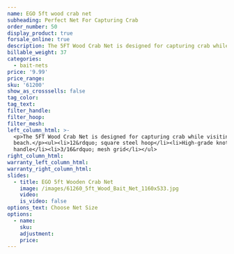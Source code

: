 ```yaml
---
name: EGO 5ft wood crab net
subheading: Perfect Net For Capturing Crab
order_number: 50
display_product: true
forsale_online: true
description: The 5FT Wood Crab Net is designed for capturing crab while visiting the beach.
billable_weight: 37
categories:
  - bait-nets
price: '9.99'
price_range:
sku: '61200'
show_as_crosssells: false
tag_color:
tag_text:
filter_handle:
filter_hoop:
filter_mesh:
left_column_html: >-
  <p>The 5FT Wood Crab Net is designed for capturing crab while visiting the
  beach.</p><ul><li>12&rdquo; square steel hoop</li><li>High-grade knotless pine
  handle</li><li>3/16&rdquo; mesh grid</li></ul>
right_column_html:
warranty_left_column_html:
warranty_right_column_html:
slides:
  - title: EGO 5ft Wooden Crab Net
    image: /images/61260_5ft_Wood_Bait_Net_1160x533.jpg
    video:
    is_video: false
options_text: Choose Net Size
options:
  - name:
    sku:
    adjustment:
    price:
---
```

